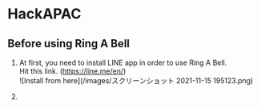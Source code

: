 # HackAPAC  
## Before using Ring A Bell  
1. At first, you need to install LINE app in order to use Ring A Bell.  
Hit this link. (https://line.me/en/)  
![Install from here](/images/スクリーンショット 2021-11-15 195123.png)

2. 
